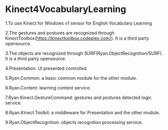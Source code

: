 Kinect4VocabularyLearning
=========================

1.To use Kinect for Windows v1 sensor for English Vocabulary Learning

2.The gestures and postures are recognized through KinectToolbox(https://kinecttoolbox.codeplex.com/). It is a third party opensource.

3.The objects are recognized through SURF(Ryan.ObjectRecognition/SURF). It is a third party opensource.

4.Presentation: UI presented controlled. 

5.Ryan.Common: a basic common module for the other module.

6.Ryan.Content: learning content service.

7.Ryan.Kinect.GestureCommand: gestures and postures detected logic service.

8.Ryan.Kinect.Toolkit: a middleware for Presentation and the other module.

9.Ryan.ObjectRecognition: objects recognition processing service.

